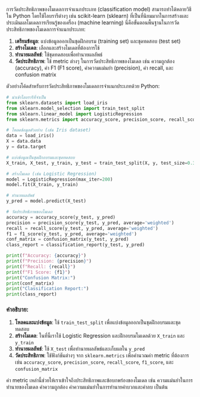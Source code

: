การวัดประสิทธิภาพของโมเดลการจำแนกประเภท (classification model) สามารถทำได้หลายวิธีใน Python โดยใช้ไลบรารีต่างๆ เช่น scikit-learn (sklearn) ที่เป็นที่นิยมมากในการสร้างและประเมินผลโมเดลการเรียนรู้ของเครื่อง (machine learning) นี่คือขั้นตอนพื้นฐานในการวัดประสิทธิภาพของโมเดลการจำแนกประเภท:

1. **เตรียมข้อมูล**: แบ่งข้อมูลออกเป็นชุดฝึกอบรม (training set) และชุดทดสอบ (test set)
2. **สร้างโมเดล**: เลือกและสร้างโมเดลที่ต้องการใช้
3. **ทำนายผลลัพธ์**: ใช้ชุดทดสอบเพื่อทำนายผลลัพธ์
4. **วัดประสิทธิภาพ**: ใช้ metric ต่างๆ ในการวัดประสิทธิภาพของโมเดล เช่น ความถูกต้อง (accuracy), ค่า F1 (F1 score), ค่าความแม่นยำ (precision), ค่า recall, และ confusion matrix

ตัวอย่างโค้ดสำหรับการวัดประสิทธิภาพของโมเดลการจำแนกประเภทด้วย Python:

```python
# นำเข้าไลบรารีที่จำเป็น
from sklearn.datasets import load_iris
from sklearn.model_selection import train_test_split
from sklearn.linear_model import LogisticRegression
from sklearn.metrics import accuracy_score, precision_score, recall_score, f1_score, confusion_matrix, classification_report

# โหลดข้อมูลตัวอย่าง (เช่น Iris dataset)
data = load_iris()
X = data.data
y = data.target

# แบ่งข้อมูลเป็นชุดฝึกอบรมและชุดทดสอบ
X_train, X_test, y_train, y_test = train_test_split(X, y, test_size=0.3, random_state=42)

# สร้างโมเดล (เช่น Logistic Regression)
model = LogisticRegression(max_iter=200)
model.fit(X_train, y_train)

# ทำนายผลลัพธ์
y_pred = model.predict(X_test)

# วัดประสิทธิภาพของโมเดล
accuracy = accuracy_score(y_test, y_pred)
precision = precision_score(y_test, y_pred, average='weighted')
recall = recall_score(y_test, y_pred, average='weighted')
f1 = f1_score(y_test, y_pred, average='weighted')
conf_matrix = confusion_matrix(y_test, y_pred)
class_report = classification_report(y_test, y_pred)

print(f"Accuracy: {accuracy}")
print(f"Precision: {precision}")
print(f"Recall: {recall}")
print(f"F1 Score: {f1}")
print("Confusion Matrix:")
print(conf_matrix)
print("Classification Report:")
print(class_report)
```

### คำอธิบาย:

1. **โหลดและแบ่งข้อมูล**: ใช้ `train_test_split` เพื่อแบ่งข้อมูลออกเป็นชุดฝึกอบรมและชุดทดสอบ
2. **สร้างโมเดล**: ในที่นี้เราใช้ Logistic Regression และฝึกอบรมโมเดลด้วย `X_train` และ `y_train`
3. **ทำนายผลลัพธ์**: ใช้ `X_test` เพื่อทำนายผลลัพธ์และเก็บผลใน `y_pred`
4. **วัดประสิทธิภาพ**: ใช้ฟังก์ชันต่างๆ จาก `sklearn.metrics` เพื่อคำนวณค่า metric ที่ต้องการ เช่น `accuracy_score`, `precision_score`, `recall_score`, `f1_score`, และ `confusion_matrix`

ค่า metric เหล่านี้ช่วยให้เราเข้าใจถึงประสิทธิภาพและข้อบกพร่องของโมเดล เช่น ความแม่นยำในการทำนายของโมเดล ค่าความถูกต้อง ค่าความแม่นยำในการทำนายค่าบวกและค่าลบ เป็นต้น